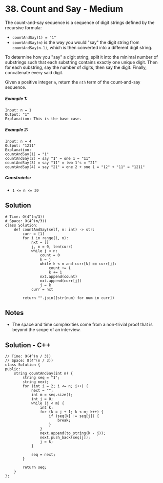 # 38. Count and Say - Medium

The count-and-say sequence is a sequence of digit strings defined by the recursive formula:

- `countAndSay(1) = "1"`
- `countAndSay(n)` is the way you would "say" the digit string from `countAndSay(n-1)`, which is then converted into a different digit string.

To determine how you "say" a digit string, split it into the minimal number of substrings such that each substring contains exactly one unique digit. Then for each substring, say the number of digits, then say the digit. Finally, concatenate every said digit.

Given a positive integer `n`, return the `nth` term of the count-and-say sequence.

##### Example 1:

```
Input: n = 1
Output: "1"
Explanation: This is the base case.
```

##### Example 2:

```
Input: n = 4
Output: "1211"
Explanation:
countAndSay(1) = "1"
countAndSay(2) = say "1" = one 1 = "11"
countAndSay(3) = say "11" = two 1's = "21"
countAndSay(4) = say "21" = one 2 + one 1 = "12" + "11" = "1211"
```

##### Constraints:

- `1 <= n <= 30`

## Solution

```
# Time: O(4^(n/3))
# Space: O(4^(n/3))
class Solution:
    def countAndSay(self, n: int) -> str:
        curr = [1]
        for i in range(1, n):
            nxt = []
            j, n = 0, len(curr)
            while j < n:
                count = 0
                k = j
                while k < n and curr[k] == curr[j]:
                    count += 1
                    k += 1
                nxt.append(count)
                nxt.append(curr[j])
                j = k
            curr = nxt
        
        return "".join([str(num) for num in curr])
```

## Notes
- The space and time complexities come from a non-trivial proof that is beyond the scope of an interview.


## Solution - C++
```
// Time: O(4^(n / 3))
// Space: O(4^(n / 3))
class Solution {
public:
    string countAndSay(int n) {
        string seq = "1";
        string next;
        for (int i = 2; i <= n; i++) {
            next = "";
            int m = seq.size();
            int j = 0;
            while (j < m) {
                int k;
                for (k = j + 1; k < m; k++) {
                    if (seq[k] != seq[j]) {
                        break;
                    }
                }
                next.append(to_string(k - j));
                next.push_back(seq[j]);
                j = k;
            }

            seq = next;
        }

        return seq;
    }
};
```
